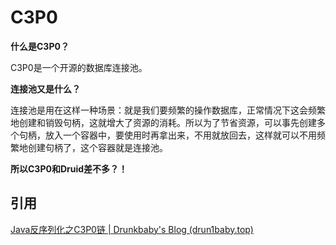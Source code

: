 # C3P0

**什么是C3P0？**

C3P0是一个开源的数据库连接池。

**连接池又是什么？**

连接池是用在这样一种场景：就是我们要频繁的操作数据库，正常情况下这会频繁地创建和销毁句柄，这就增大了资源的消耗。所以为了节省资源，可以事先创建多个句柄，放入一个容器中，要使用时再拿出来，不用就放回去，这样就可以不用频繁地创建句柄了，这个容器就是连接池。

**所以C3P0和Druid差不多？！**

## 引用

[Java反序列化之C3P0链 | Drunkbaby's Blog (drun1baby.top)](https://drun1baby.top/2022/10/06/Java反序列化之C3P0链/)

